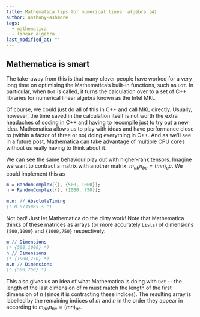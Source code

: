 ```yaml
---
title: Mathematica tips for numerical linear algebra (4)
author: anthony-ashmore
tags:
  - mathematica
  - linear algebra
last_modified_at: ""
---
```


## Mathematica is smart

<!-- excerpt start -->
The take-away from this is that many clever people have worked for a very long time on optimising the Mathematica’s built-in functions, such as `Dot`. In particular, when `Dot` is called, it turns the calculation over to a set of C++ libraries for numerical linear algebra known as the Intel MKL. 
<!-- excerpt end -->
Of course, we could just do all of this in C++ and call MKL directly. Usually, however, the time saved in the calculation itself is not worth the extra headaches of coding in C++ and having to recompile just to try out a new idea. Mathematica allows us to play with ideas and have performance close to (within a factor of three or so) doing everything in C++. And as we’ll see in a future post, Mathematica can take advantage of multiple CPU cores without us really having to think about it.

We can see the same behaviour play out with higher-rank tensors. Imagine we want to contract a matrix with another matrix: $m_{ab}n_{bc} = (mn)_ac$. We could implement this as

```mathematica
m = RandomComplex[{}, {500, 1000}];
n = RandomComplex[{}, {1000, 750}];

m.n; // AbsoluteTiming
(* 0.0735985 s *)
```

Not bad! Just let Mathematica do the dirty work! Note that Mathematica thinks of these matrices as arrays (or more accurately `Lists`) of dimensions `{500,1000}` and `{1000,750}` respectively:

```mathematica
m // Dimensions
(* {500,1000} *)
n // Dimensions
(* {1000,750} *)
m.n // Dimensions
(* {500,750} *)
```

This also gives us an idea of what Mathematica is doing with `Dot` -- the length of the last dimension of $m$  must match the length of the first dimension of $n$ (since it is contracting these indices). The resulting array is labelled by the remaining indices of $m$ and $n$ in the order they appear in according to $m_{ab} n_{bc} = (m n)_{ac}$.
